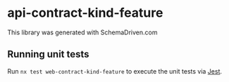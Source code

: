 
# api-contract-kind-feature

This library was generated with SchemaDriven.com

## Running unit tests

Run `nx test web-contract-kind-feature` to execute the unit tests via [Jest](https://jestjs.io).

